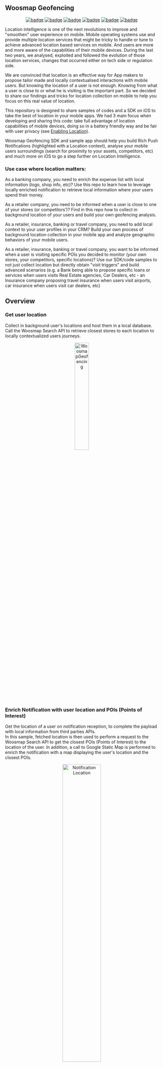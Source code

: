 ## Woosmap Geofencing

<p align="center">
<a href="https://github.com/woosmap/woosmap-geofencing-ios-sdk/actions"><img alt="badge" src="https://github.com/woosmap/woosmap-geofencing-ios-sdk/workflows/WoosmapGeofencing/badge.svg?branch=master"></a>
<a href="https://developer.apple.com/swift"><img alt="badge" src="https://img.shields.io/badge/language-swift5-f48041.svg?style=flat"></a>
<a href="https://developer.apple.com/ios"><img alt="badge" src="https://img.shields.io/badge/platform-iOS%2010%2B-blue.svg?style=flat%22"></a>
<a href="https://swift.org/package-manager/"><img alt="badge" src="https://img.shields.io/badge/SPM-supported-DE5C43.svg?style=flat"></a>
<a href="https://github.com/Carthage/Carthage"><img alt="badge" src="https://img.shields.io/badge/Carthage-compatible-4BC51D.svg?style=flat"></a>
<a href="https://github.com/woosmap/woosmap-geofencing-ios-sdk/blob/master/LICENSE.md"><img alt="badge" src="http://img.shields.io/badge/license-MIT-lightgrey.svg?style=flat"></a>
</p>

Location intelligence is one of the next revolutions to improve and "smoothen" user experience on mobile. 
Mobile operating systems use and provide multiple location services that might be tricky to handle or tune to achieve advanced location based services on mobile. And users are more and more aware of the capabilities of their mobile devices.
During the last two years, we analysed, exploited and followed the evolution of those location services, changes that occurred either on tech side or regulation side.

We are convinced that location is an effective way for App makers to propose tailor made and locally contextualised interactions with mobile users.
But knowing the location of a user is not enough. Knowing from what a user is close to or what he is visiting is the important part. So we decided to share our findings and tricks for location collection on mobile to help you focus on this real value of location. 

This repository is designed to share samples of codes and a SDK on iOS to take the best of location in your mobile apps. 
We had 3 main focus when developing and sharing this code: take full advantage of location capabilities of mobile devices, doing so in a battery friendly way and be fair with user privacy (see [Enabling Location](https://github.com/woosmap/woosmap-geofencing-ios-sdk/blob/master/doc/EnablingLocation.md)).

Woosmap Geofencing SDK and sample app should help you build Rich Push Notifications (highlighted with a Location context), analyse your mobile users surroundings (search for proximity to your assets, competitors, etc) and much more on iOS to go a step further on Location Intelligence.

### Use case where location matters:

As a banking company, you need to enrich the expense list with local information (logo, shop info, etc)? Use this repo to learn how to leverage locally enriched notification to retrieve local information where your users spend their money.

As a retailer company, you need to be informed when a user is close to one of your stores (or competitors’)? Find in this repo how to collect in background location of your users and build your own geofencing analysis.

As a retailer, insurance, banking or travel company, you need to add local context to your user profiles in your CRM? Build your own process of background location collection in your mobile app and analyze geographic behaviors of your mobile users.

As a retailer, insurance, banking or travel company, you want to be informed when a user is visiting specific POIs you decided to monitor (your own stores, your competitors, specific locations)? Use our SDK/code samples to not just collect location but directly obtain "visit triggers" and build advanced scenarios (e.g. a Bank being able to propose specific loans or services when users visits Real Estate agencies, Car Dealers, etc - an Insurance company proposing travel insurance when users visit airports, car insurance when users visit car dealers, etc)

##  Overview

### Get user location 

Collect in background user's locations and host them in a local database. Call the Woosmap Search API to retrieve closest stores to each location to locally contextualized users journeys.

<p align="center">
  <img alt="WoosmapGeofencing" src="https://github.com/woosmap/woosmap-geofencing-ios-sdk/raw/master/assets/WoosmapGeofencing1.png" width="30%">
</p>

### Enrich Notification with user location and POIs (Points of Interest)

Get the location of a user on notification reception, to complete the payload with local information from third parties APIs.  
In this sample, fetched location is then used to perform a request to the Woosmap Search API to get the closest POIs (Points of Interest) to the location of the user. In addition, a call to Google Static Map is performed to enrich the notification with a map displaying the user's location and the closest POIs.

<p align="center">
  <img alt="Notification Location" src="https://github.com/woosmap/woosmap-geofencing-ios-sdk/raw/master/assets/2Markers.png" width="50%">
</p>

### Detect Visits (spending time at one place) of your users 
Get the location and the time spent when a user is visiting places. Once again use the Woosmap Search API if needed to detect if your users visit your stores, your competitors or POI you may want to monitor. 

<p align="center">
  <img alt="Visit" src="https://github.com/woosmap/woosmap-geofencing-ios-sdk/raw/master/assets/visit.png" width="50%">
</p>

### Detect Zone of Interest (cluster) of your users
Identify areas of interest for your users (location where they spend time, once or recurrently).
<p align="center">
  <img alt="Visit" src="https://github.com/woosmap/woosmap-geofencing-ios-sdk/raw/master//assets/ZOI1.png" width="50%">
  <img alt="Visit" src="https://github.com/woosmap/woosmap-geofencing-ios-sdk/raw/master//assets/ZOI2.png" width="50%">
</p>

### Classification of Zone of Interest (cluster) 
The classification of zones of interest (zois) aims to assign them types. For now, two types are supported "home" (zone where a user is supposed to live) and "work" (zone where a user is supposed to work).
<p align="center">
  <img alt="Classification" src="https://github.com/woosmap/woosmap-geofencing-ios-sdk/raw/master/assets/Classification.png" width="50%">
</p>

Calculations for each zoi are performed to determine the number of different weeks that the user has spent there.
A zoi is considered to be recurrent if the number of weeks spent in the zone is greater than or equal to the average of the number of weeks spent in all the zones.

##  Pre-requisites

- iOS 10 and above
- Xcode 11 and above
- APNS Credentials
- Surge dependency [https://github.com/Jounce/Surge](https://github.com/Jounce/Surge) : A Swift library that uses the Accelerate framework to provide high-performance functions for matrix math, digital signal processing, and image manipulation. 


## Installation
* Download the latest code version or add the repository as a git submodule to your git-tracked project.
* Open your Xcode project, then drag and drop source directory onto your project. Make sure to select Copy items when asked if you extracted the code archive outside of your project.
* Compile and install the mobile app onto your mobile device.

### Swift Package Manager

To integrate Woosmap Geofencing SDK into your project using [Swift Package Manager](https://swift.org/package-manager/), you can add the library as a dependency in Xcode (11 and above) – see the [docs](https://developer.apple.com/documentation/xcode/adding_package_dependencies_to_your_app). The package repository URL is:

```bash
https://github.com/woosmap/woosmap-geofencing-ios-sdk.git
```

### Carthage

[Carthage](https://github.com/Carthage/Carthage) is a decentralized dependency manager that builds your dependencies and provides you with binary frameworks. To integrate Woosmap Geofencing into your Xcode project using Carthage, specify it in your `Cartfile`:

```ogdl
github "woosmap/woosmap-geofencing-ios-sdk" ~> 1.0.0
```

### CocoaPods

[CocoaPods](https://cocoapods.org) is a dependency manager for Cocoa projects. For usage and installation instructions, visit their website. To integrate Woosmap Geofencing SDK into your Xcode project using CocoaPods, specify it in your `Podfile`:

```ruby
target 'MyApp' do
  pod 'WoosmapGeofencing', :git => 'https://github.com/woosmap/woosmap-geofencing-ios-sdk.git'
end
```

## Get Keys

* If you don't use the Woosmap API with key, you can only get the location of the user.
* If you want to retrieve the closest store the user's location, load your assets in a Woosmap Project and get a Woosmap Key API [see Woosmap developer documentation](https://developers.woosmap.com/get-started).
<p align="center">
  <img alt="WoosmapGeofencing with POI from Search API" src="https://github.com/woosmap/woosmap-geofencing-ios-sdk/raw/master/assets/WoosmapGeofencing2.png" width="30%">
</p>
<p align="center">
  <img alt="Search API" src="https://github.com/woosmap/woosmap-geofencing-ios-sdk/raw/master/assets/UserLocationPOI.png" width="50%">
</p>

* If you want to display a map in the notification, get Google Maps API Key for requesting a static map [see Google documentation](https://developers.google.com/maps/documentation/maps-static/get-api-key).
<p align="center">
  <img alt="Google map Static" src="https://github.com/woosmap/woosmap-geofencing-ios-sdk/raw/master/assets/1Marker.png" width="50%">
</p>

* If you don't use any third party API and don’t define API keys, the notification will only display the location (lat/long) of the user.
<p align="center">
  <img alt="Google map Static" src="https://github.com/woosmap/woosmap-geofencing-ios-sdk/raw/master/assets/userLocation.png" width="50%">
</p>


## Usage 
Be sure your Private Key for the Woosmap Search API is set every time your app is launched (in Foreground AND Background). This should be done as early as possible in your didFinishLaunchingWithOptions App Delegate. Depending on your integration, you should call startMonitoringInBackground too. This method must also be called everytime your app is launched.
Set the `locationServiceDelegate`, `searchAPIDataDelegate` and  `visitDelegate` to retrieve data of location, POI when the data is ready and visit data if the the visit is enabled. 
```swift
func application(_ application: UIApplication, didFinishLaunchingWithOptions launchOptions: [UIApplication.LaunchOptionsKey: Any]?) -> Bool {
        // Set private key Search API
        WoosmapGeofencing.shared.setWoosmapAPIKey(key: "YOUR_WOOSMAP_KEY")
        
        // Set your filter on position location and search
        WoosmapGeofencing.shared.setCurrentPositionFilter(distance: 10.0, time: 10)
        WoosmapGeofencing.shared.setSearchAPIFilter(distance: 10.0, time: 10)
        
        // Initialize the framework
        WoosmapGeofencing.shared.initServices()
        
        // Set delegate of protocol Location and POI
        WoosmapGeofencing.shared.getLocationService().locationServiceDelegate = DataLocation()
        WoosmapGeofencing.shared.getLocationService().searchAPIDataDelegate = DataPOI()
        
        // Enable Visit and set delegate of protocol Visit
        WoosmapGeofencing.shared.setVisitEnable(enable: true)
        WoosmapGeofencing.shared.getLocationService().visitDelegate = DataVisit()
 
         // Check if the authorization Status of location Manager
         if (CLLocationManager.authorizationStatus() != .notDetermined) {
             WoosmapGeofencing.shared.startMonitoringInBackground()
         }
    return true
}
```

In order to avoid loosing data, you also need to call `startMonitoringInBackground` in the proper AppDelegate method : 
```swift
func applicationDidEnterBackground(_ application: UIApplication) {
    if (CLLocationManager.authorizationStatus() != .notDetermined) {
        WoosmapGeofencing.shared.startMonitoringInBackground()
    }
}
```

To keep the SDK up to date with user's data, you need to call `didBecomeActive` in the proper AppDelegate method too.
```swift
func applicationDidBecomeActive(_ application: UIApplication) {
    WoosmapGeofencing.shared.didBecomeActive()
    // Restart any tasks that were paused (or not yet started) while the application was inactive. If the application was previously in the background, optionally refresh the user interface.
}
```

In your class delegate, retrieve location data and POI date:
```swift
func tracingLocation(locations: [CLLocation], locationId: UUID) {
        let location = locations.last!
  
        let locationToSave = LocationModel(locationId: locationId, latitude: location.coordinate.latitude, longitude: location.coordinate.longitude, dateCaptured: Date(), descriptionToSave: "description")
        print("location to save = " + locationToSave.dateCaptured.stringFromDate())
        createLocation(location: locationToSave)
        self.lastLocation = location
    }
    
    func tracingLocationDidFailWithError(error: Error) {
        NSLog("\(error)")
    }

func searchAPIResponseData(searchAPIData: SearchAPIData, locationId: UUID) {
    for feature in (searchAPIData.features)! {        
    	let city = feature.properties!.address!.city!
        let zipCode = feature.properties!.address!.zipcode!
        let distance = feature.properties!.distance!
        let latitude = (feature.geometry?.coordinates![1])!
        let longitude = (feature.geometry?.coordinates![0])!
        let dateCaptured = Date()
        let POIToSave = POIModel(locationId: locationId,city: city,zipCode: zipCode,distance: distance,latitude: latitude, longitude: longitude,dateCaptured: dateCaptured)
        createPOI(POImodel: POIToSave)
    }
}
func serachAPIError(error: String) {
       // Catch Error
       NSLog("\(error)")
}
```

For the visits, in the app delegate, you can retrieve the visit like this: 
```swift
func processVisit(visit: CLVisit) {
    let calendar = Calendar.current
    let departureDate = calendar.component(.year, from: visit.departureDate) != 4001 ? visit.departureDate : nil
    let arrivalDate = calendar.component(.year, from: visit.arrivalDate) != 4001 ? visit.arrivalDate : nil
    let visitToSave = VisitModel(arrivalDate: arrivalDate, departureDate: departureDate, latitude: visit.coordinate.latitude, longitude: visit.coordinate.longitude, dateCaptured:Date() , accuracy: visit.horizontalAccuracy)
    
    createVisit(visit: visitToSave)
}
```

Retrieve Zone of Interest
ZOIs are built from visits, grouped by proximity. We use the Fast Incremental Gaussian Mixture Model of classification Algorithm  [FIGMM](https://journals.plos.org/plosone/article?id=10.1371/journal.pone.0139931) to build and update our ZOI according to visits recurrency along time.

Create the ZOI when a visit is created :
```swift
func createVisit(visit: VisitModel) {
	...
    DataZOI().createZOIFromVisit(visit: newVisit)
}
```

To create ZOI, you must retrieve all the ZOI in database, calculate the new ZOIs, erase the old ZOIs in database, save the new ZOIs:
```swift
func createZOIFromVisit(visit : Visit) {
   	//Retrieve the zois in database
    let sMercator = SphericalMercator()
    var zoisFromDB: [Dictionary<String, Any>] = []
    for zoiFromDB in readZOIs(){
        var zoiToAdd = Dictionary<String, Any>()
        zoiToAdd["prior_probability"] = zoiFromDB.prior_probability
        zoiToAdd["mean"] = [zoiFromDB.latMean, zoiFromDB.lngMean]
        zoiToAdd["age"] = zoiFromDB.age
        zoiToAdd["accumulator"] = zoiFromDB.accumulator
        zoiToAdd["idVisits"] = zoiFromDB.idVisits
        zoiToAdd["startTime"] = zoiFromDB.startTime
        zoiToAdd["endTime"] = zoiFromDB.endTime
        zoiToAdd["covariance_det"] = zoiFromDB.covariance_det
        zoiToAdd["x00Covariance_matrix_inverse"] = zoiFromDB.x00Covariance_matrix_inverse
        zoiToAdd["x01Covariance_matrix_inverse"] = zoiFromDB.x01Covariance_matrix_inverse
        zoiToAdd["x10Covariance_matrix_inverse"] = zoiFromDB.x10Covariance_matrix_inverse
        zoiToAdd["x11Covariance_matrix_inverse"] = zoiFromDB.x11Covariance_matrix_inverse
        zoisFromDB.append(zoiToAdd)
        
    }
    
    // Set the data zois for calculation
    setListZOIsFromDB(zoiFromDB: zoisFromDB)

	// Calculation
    let list_zoi = figmmForVisit(newVisitPoint: MyPoint(x: sMercator.lon2x(aLong: visit.longitude), y: sMercator.lat2y(aLat:visit.latitude),accuracy: visit.accuracy, id:visit.visitId!, startTime: visit.arrivalDate!, endTime: visit.departureDate!))
    
    // Erase the old data
    eraseZOIs()
    
    // Store zoi in database
    for zoi in list_zoi{
        createZOIFrom(zoi: zoi)
    }
    
}
```

When you store a ZOI in database, you must define the duration the ZOI, the departure and arrival date time like that: 
```swift
func createZOIFrom(zoi: Dictionary<String, Any>) {
    let appDelegate = UIApplication.shared.delegate as! AppDelegate
    let context = appDelegate.persistentContainer.viewContext
    let entity = NSEntityDescription.entity(forEntityName: "ZOI", in: context)!
    let newZOi = ZOI(entity: entity, insertInto: context)
    newZOi.setValue(UUID(), forKey: "zoiId")
    newZOi.setValue(zoi["idVisits"], forKey: "idVisits")
    
    var visitArrivalDate = [Date]()
    var visitDepartureDate = [Date]()
    var duration = 0
    for id in zoi["idVisits"] as! [UUID] {
        let visit = DataVisit().getVisitFromUUID(id: id)
        visitArrivalDate.append(visit!.arrivalDate!)
        visitDepartureDate.append(visit!.departureDate!)
        duration += visit!.departureDate!.seconds(from: visit!.arrivalDate!)
    }
    let startTime = visitArrivalDate.reduce(visitArrivalDate[0], { $0.timeIntervalSince1970 < $1.timeIntervalSince1970 ? $0 : $1 } )
    let endTime = visitDepartureDate.reduce(visitDepartureDate[0], { $0.timeIntervalSince1970 > $1.timeIntervalSince1970 ? $0 : $1 } )
    
    newZOi.setValue(startTime , forKey: "startTime")
    newZOi.setValue(endTime, forKey: "endTime")
    newZOi.setValue(duration, forKey: "duration")
    newZOi.setValue((zoi["mean"] as! Array<Any>)[0] as! Double, forKey: "latMean")
    newZOi.setValue((zoi["mean"] as! Array<Any>)[1] as! Double, forKey: "lngMean")
    newZOi.setValue(zoi["age"] , forKey: "age")
    newZOi.setValue(zoi["accumulator"] , forKey: "accumulator")
    newZOi.setValue(zoi["covariance_det"] , forKey: "covariance_det")
    newZOi.setValue(zoi["prior_probability"] , forKey: "prior_probability")
    newZOi.setValue(zoi["x00Covariance_matrix_inverse"], forKey: "x00Covariance_matrix_inverse")
    newZOi.setValue(zoi["x01Covariance_matrix_inverse"], forKey: "x01Covariance_matrix_inverse")
    newZOi.setValue(zoi["x10Covariance_matrix_inverse"], forKey: "x10Covariance_matrix_inverse")
    newZOi.setValue(zoi["x11Covariance_matrix_inverse"], forKey: "x11Covariance_matrix_inverse")
    newZOi.setValue(zoi["WktPolygon"], forKey: "wktPolygon")
    
    do {
        try context.save()
    }
    catch let error as NSError {
        print("Could not insert. \(error), \(error.userInfo)")
    }

}
```

Each ZOI includes the following informations:

 - The id of the ZOI

```swift
public var zoiId: UUID?
```
 - The list of id visits included in this ZOI
 
```swift
public var idVisits: [UUID]?
```

 - The latitude and longitude of the center of the ZOI (useful if you need to qualify the place of the visit with a search request over POIs or assets)
 
```swift
public var lngMean: Double
```

```swift
public var latMean: Double
```

- Age is used to determine if a ZOI should be deleted by the algorithm *(only for calculation of ZOI)*

```swift
public var age: Double
```

- Represents the number of visits used to build the ZOI  *(only for calculation of ZOI)*

```swift
public var accumulator: Double
```

- The covariance determinant  *(only for calculation of ZOI)*

```swift
public var covariance_det: Double
```

- Estimation of probability  *(only for calculation of ZOI)*

```swift
public var prior_probability: Double
```

- The covariance of a cluster  *(only for calculation of ZOI)*

```swift
public var x00Covariance_matrix_inverse: Double
```

```swift
public var x01Covariance_matrix_inverse: Double
```

```swift
public var x10Covariance_matrix_inverse: Double
```

```swift
public var x11Covariance_matrix_inverse: Double
```

- The entry date for the first ZOI visit

```swift
public var startTime: Date?
```

 - The exit date of the last ZOI visit
 
```swift
public var endTime: Date?
```

 - The weekly density of the ZOI visit  *(only for classification of ZOI)*
```swift
public var weekly_density: [Double]?
```

- The duration of all the accumulated visits of the ZOI

```swift
public var duration: Int64
```

- This is the [Well-known text representation of geometry](https://en.wikipedia.org/wiki/Well-known_text_representation_of_geometry) of the ZOI polygon.
 For your tests, if you need to explore those WKT and see what they look like on a map, you can use this tool [https://arthur-e.github.io/Wicket/sandbox-gmaps3.html](https://arthur-e.github.io/Wicket/sandbox-gmaps3.html).
 
```swift
public var wktPolygon: String?
```

## Simulate Notification

* Get the notification token in the log debug or on the main screen of the demo app.
* Install the app PushNotification from the github: <https://github.com/noodlewerk/NWPusher>. This desktop app will help you simulate notification sending if you do not have any other Notification Solutions.
* Enter your push certificate: <https://github.com/noodlewerk/NWPusher#certificate>
* Enter a message in json format like this "{"location":"1","timestamp":"1589288354"}". The object "location" allows to have a location (lat/long) displayed in the notification. The "timestamp" object validates the delay between the server time and the mobile time to check if the retrieved location is not outdated (if difference between server and mobile time is greater than 300 sec, notification will not be displayed).
* If you want to send notification directly from an iOS app, you can use this project: <https://github.com/noodlewerk/NWPusher#push-from-ios>. Follow instructions to change the p12 file and enter the token of the notification app.


## GPX files
To test geolocation in an iOS app, you can mock a route to simulate locations.  
To create a gpx files, the following tool converts a Google Maps link (also works with Google Maps Directions) to a .gpx file: <https://mapstogpx.com/mobiledev.php>
To emulate, follow instructions here:  <http://www.madebyuppercut.com/testing-geolocation-ios-app/>


## Additional Documentation

* [Enabling Location](https://github.com/woosmap/woosmap-geofencing-ios-sdk/blob/master/doc/EnablingLocation.md): To use location, first thing is enabling associated services on the user device. Find out here how to do it and more importantly what are the different permissions and consequences of choices made by the user
* [Enabling the Push Notification Service](https://github.com/woosmap/woosmap-geofencing-ios-sdk/blob/master/doc/EnablingPushNotificationService.md): As for location, user has to accept Push Notification, you can find here what to set in your app, associated permissions for the user, APNS registering process and tips to test it all.
* [Notifications Service Extensions](https://github.com/woosmap/woosmap-geofencing-ios-sdk/blob/master/doc/NotificationsServiceExtensions.md): if you are here, it’s because you want custom notifications. Find out here how to handle those.
* [Setup the location manager](https://github.com/woosmap/woosmap-geofencing-ios-sdk/blob/master/doc/SetupLocationManager.md): how to configure the Location Manager in the Notification Service Extension. 
* [Check Timestamp of the payload](https://github.com/woosmap/woosmap-geofencing-ios-sdk/blob/master/doc/CheckTimestampPayload.md): because differences may occur between sending time and reception time, you may need to check it before retrieving a location.
* [Enabling Location in different lifecycle](https://github.com/woosmap/woosmap-geofencing-ios-sdk/blob/master/doc/EnablingLocationLifecycle.md): how to use location manager in different lifecycle (Foreground, Background) of the app
* [Get Location with optimizations](https://github.com/woosmap/woosmap-geofencing-ios-sdk/blob/master/doc/GetLocationOptimizations.md): to optimize detection mouvement with battery usage.
* [APIs request](https://github.com/woosmap/woosmap-geofencing-ios-sdk/blob/master/doc/APIsRequest.md): find out here how to use Woosmap Search API to “geo contextualize” the location of your users. 
* [Notification APIs request](https://github.com/woosmap/woosmap-geofencing-ios-sdk/blob/master/doc/APIsRequestInNotification.md): in use of a notification, Location of the mobile is one thing but knowing from what the mobile is close to is another thing. Find out here how to use Woosmap Search API to “geo contextualize” the location of your users.
* [ZOI Algorithm](https://github.com/woosmap/woosmap-geofencing-ios-sdk/blob/master/doc/ZOIAlgorithm.md): Find out how ZOI are built from visits.
* [ZOI Classification](https://github.com/woosmap/woosmap-geofencing-ios-sdk/blob/master/doc/Classification.md): Find out how Classification are built from duration of ZOI.
* [Geographic Data Lifecycle and import data from a CSV](https://github.com/woosmap/woosmap-geofencing-ios-sdk/blob/master/doc/GeographicDataLifecycle.md): Find out how to manage the data lifecycle to be in compliance with GDPR and how to import data from a CSV.

## Contributing

Pull requests are welcome. For major changes, please open an issue first to discuss what you would like to change.
Thank you for your suggestions!

## License
Woosmap Geofencing is released under the MIT License. See [LICENSE](https://github.com/woosmap/woosmap-geofencing-ios-sdk/blob/master/LICENSE.md) file for details.
